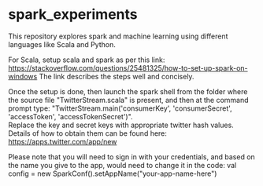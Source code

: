 # spark_experiments
This repository explores spark and machine learning using different languages like Scala and Python.

For Scala, setup scala and spark as per this link: https://stackoverflow.com/questions/25481325/how-to-set-up-spark-on-windows
The link describes the steps well and concisely.

Once the setup is done, then launch the spark shell from the folder where the source file "TwitterStream.scala" is present, and 
then at the command prompt type: "TwitterStream.main('consumerKey', 'consumerSecret', 'accessToken', 'accessTokenSecret')".   
Replace the key and secret keys with appropriate twitter hash values. Details of how to obtain them can be found here: 
https://apps.twitter.com/app/new

Please note that you will need to sign in with your credentials, and based on the name you give to the app, would need to change it 
in the code: 
    val config = new SparkConf().setAppName("your-app-name-here") 

